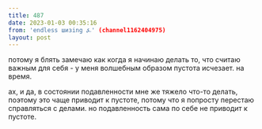 ```yaml
---
title: 487
date: 2023-01-03 00:35:16
from: 'endless шизing ⍼' (channel1162404975)
layout: post
---
```


потому я блять замечаю как когда я начинаю делать то, что считаю важным для себя - у меня волшебным образом пустота исчезает. на время.

ах, и да, в состоянии подавленности мне же тяжело что-то делать, поэтому это чаще приводит к пустоте, потому что я попросту перестаю справляться с делами. но подавленность сама по себе не приводит к пустоте.
